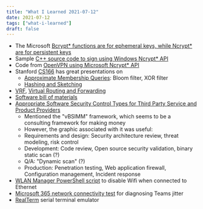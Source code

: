 ```yaml
---
title: "What I Learned 2021-07-12"
date: 2021-07-12
tags: ["what-i-learned"]
draft: false
---
```


- The Microsoft [Bcrypt* functions are for ephemeral keys, while Ncrypt* are for persistent keys](https://stackoverflow.com/questions/40596395/cng-when-to-use-bcrypt-vs-ncrypt-family-of-functions)
- Sample [C++ source code to sign using Windows Ncrypt* API](https://github.com/microsoft/Windows-classic-samples/blob/27ffb0811ca761741502feaefdb591aebf592193/Samples/Security/SignHashWithPersistedKeys/cpp/SignHashWithPersistedKeys.cpp)
- Code from [OpenVPN using Microsoft Ncrypt* API](https://github.com/OpenVPN/openvpn/blob/51d85a9d287f44c373eaa514c6a52e1078c27c43/src/openvpn/cryptoapi.c)
- Stanford [CS166](http://web.stanford.edu/class/cs166/) has great presentations on
	- [Approximate Membership Queries](http://web.stanford.edu/class/cs166/lectures/12/Slides12.pdf): Bloom filter, XOR filter
	- [Hashing and Sketching](http://web.stanford.edu/class/cs166/lectures/08/Slides08.pdf)
- [VRF](https://www.cisco.com/c/en/us/td/docs/voice_ip_comm/cucme/vrf/design/guide/vrfDesignGuide.html), [Virtual Routing and Forwarding](https://en.wikipedia.org/wiki/Virtual_routing_and_forwarding)
- [Software bill of materials](https://en.wikipedia.org/wiki/Software_bill_of_materials)
- [Appropriate Software Security Control Types for Third Party Service and Product Providers](http://docs.ismgcorp.com/files/external/WP_FSISAC_Third_Party_Software_Security_Working_Group.pdf)
	- Mentioned the "vBSIMM" framework, which seems to be a consulting framework for making money
	- However, the graphic associated with it was useful:
	- Requirements and design: Security architecture review, threat modeling, risk control
	- Development: Code review, Open source security validation, binary static scan (?)
	- Q/A: "Dynamic scan" (?)
	- Production: Penetration testing, Web application firewall, Configuration management, Incident response
- [WLAN Manager PowerShell script](https://github.com/jchristens/Install-WLANManager) to disable Wifi when connected to Ethernet
- [Microsoft 365 network connectivity test](https://connectivity.office.com/) for diagnosing Teams jitter
- [RealTerm](https://sourceforge.net/projects/realterm/) serial terminal emulator